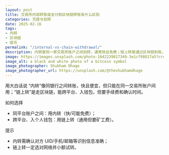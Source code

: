 ```yaml
---
layout: post
title: 交易所内部转账或支付和区块链转账有什么区别
categories: 充提与划转
date: 2025-02-16
tags:
- 内转
- 区块链
- 提币
permalink: "/internal-vs-chain-withdrawal/"
description: 内转是同一家交易所账户之间划转，通常快且免费；链上转是通过区块链到账，适合跨所或入钱包。
image: https://images.unsplash.com/photo-1642239817349-3e1cf98817a5?crop=entropy&cs=tinysrgb&fit=max&fm=jpg&ixid=M3w4MDE0MTh8MHwxfHNlYXJjaHwyfHxleGNoYW5nZS10cmFuc2Zlci12cy1ibG9ja2NoYWlufGVufDB8MHx8fDE3NTczMTk0NzF8MA&ixlib=rb-4.1.0&q=80&w=1080
image_alt: a black and white photo of a bitcoin symbol
image_photographer: Shubham Dhage
image_photographer_url: https://unsplash.com/@theshubhamdhage
---
```

用大白话说
“内转”像同银行之间转账，快且便宜，但只能在同一交易所账户间用；“链上转”是走区块链，能跨平台、入钱包，但要手续费和确认时间。

如何选择
- 同平台账户之间：用内转（快/可能免费）；
- 跨平台、入个人钱包：用链上转（通用但要矿工费）。

提示
- 内转需确认对方 UID/手机/邮箱等识别信息准确；
- 链上转一定选对网络并小额试转。


